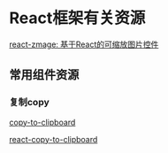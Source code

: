 # React框架有关资源

[react-zmage: 基于React的可缩放图片控件](http://zmage.caldis.me/)

## 常用组件资源


### 复制copy

[copy-to-clipboard](https://www.npmjs.com/package/copy-to-clipboard)

[react-copy-to-clipboard](https://www.npmjs.com/package/react-copy-to-clipboard)